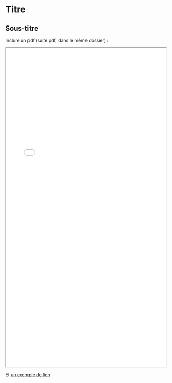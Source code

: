 # Titre

## Sous-titre

Inclure un pdf (suite.pdf, dans le même dossier) :

<iframe src={require('./suite.pdf').default} width="100%" height="1000"></iframe>

Et [un exemple de lien](https://www.youtube.com/watch?v=G80UXlmfrHA)
